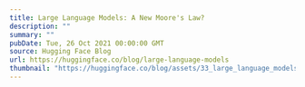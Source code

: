 ```yaml
---
title: Large Language Models: A New Moore's Law?
description: ""
summary: ""
pubDate: Tue, 26 Oct 2021 00:00:00 GMT
source: Hugging Face Blog
url: https://huggingface.co/blog/large-language-models
thumbnail: "https://huggingface.co/blog/assets/33_large_language_models/01_model_size.jpg"
---
```


